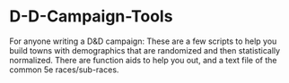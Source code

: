 # D-D-Campaign-Tools
For anyone writing a D&amp;D campaign: These are a few scripts to help you build towns with demographics that are randomized and then statistically normalized. There are function aids to help you out, and a text file of the common 5e races/sub-races.
